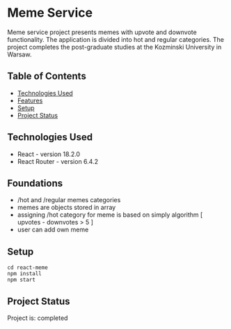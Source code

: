# Meme Service

Meme service project presents memes with upvote and downvote functionality. The application is divided into hot and regular categories. The project completes the post-graduate studies at the Kozminski University in Warsaw.

## Table of Contents

- [Technologies Used](#technologies-used)
- [Features](#features)
- [Setup](#setup)
- [Project Status](#project-status)

## Technologies Used

- React - version 18.2.0
- React Router - version 6.4.2

## Foundations

- /hot and /regular memes categories
- memes are objects stored in array
- assigning /hot category for meme is based on simply algorithm [ upvotes - downvotes > 5 ]
- user can add own meme

## Setup

    cd react-meme
    npm install
    npm start

## Project Status

Project is: completed
